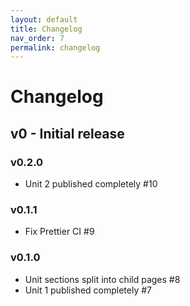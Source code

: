 ```yaml
---
layout: default
title: Changelog
nav_order: 7
permalink: changelog
---
```


# Changelog

## v0 - Initial release

### v0.2.0

-   Unit 2 published completely #10

### v0.1.1

-   Fix Prettier CI #9

### v0.1.0

-   Unit sections split into child pages #8
-   Unit 1 published completely #7
